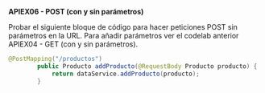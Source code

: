 **APIEX06 - POST (con y sin parámetros)** 

Probar el siguiente bloque de código para hacer peticiones POST sin parámetros en la URL. Para añadir parámetros ver el codelab anterior APIEX04 - GET (con y sin parámetros).

```java
@PostMapping("/productos")
        public Producto addProducto(@RequestBody Producto producto) {
            return dataService.addProducto(producto);
        }
```

